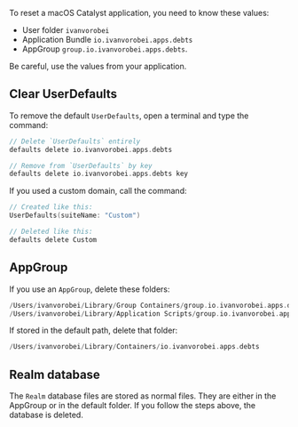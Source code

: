 To reset a macOS Catalyst application, you need to know these values:

- User folder `ivanvorobei`
- Application Bundle `io.ivanvorobei.apps.debts`
- AppGroup `group.io.ivanvorobei.apps.debts`.

Be careful, use the values from your application.

## Clear UserDefaults

To remove the default `UserDefaults`, open a terminal and type the command:

```swift
// Delete `UserDefaults` entirely 
defaults delete io.ivanvorobei.apps.debts

// Remove from `UserDefaults` by key 
defaults delete io.ivanvorobei.apps.debts key
```

If you used a custom domain, call the command:

```swift
// Created like this: 
UserDefaults(suiteName: "Custom")

// Deleted like this:
defaults delete Custom
```

## AppGroup

If you use an `AppGroup`, delete these folders:

```swift
/Users/ivanvorobei/Library/Group Containers/group.io.ivanvorobei.apps.debts
/Users/ivanvorobei/Library/Application Scripts/group.io.ivanvorobei.apps.debts
```

If stored in the default path, delete that folder:

```swift
/Users/ivanvorobei/Library/Containers/io.ivanvorobei.apps.debts
```

## Realm database

The `Realm` database files are stored as normal files. They are either in the AppGroup or in the default folder. If you follow the steps above, the database is deleted.
